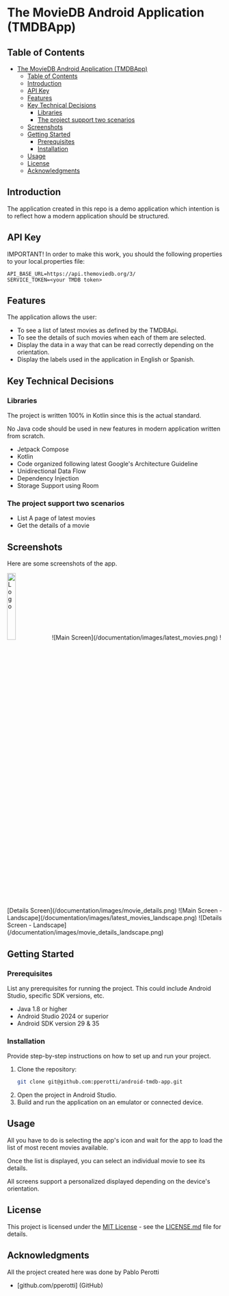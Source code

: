 # The MovieDB Android Application (TMDBApp)

## Table of Contents

- [The MovieDB Android Application (TMDBApp)](#the-moviedb-android-application-tmdbapp)
  - [Table of Contents](#table-of-contents)
  - [Introduction](#introduction)
  - [API Key](#api-key)
  - [Features](#features)
  - [Key Technical Decisions](#key-technical-decisions)
    - [Libraries](#libraries)
    - [The project support two scenarios](#the-project-support-two-scenarios)
  - [Screenshots](#screenshots)
  - [Getting Started](#getting-started)
    - [Prerequisites](#prerequisites)
    - [Installation](#installation)
  - [Usage](#usage)
  - [License](#license)
  - [Acknowledgments](#acknowledgments)

## Introduction

The application created in this repo is a demo application which intention is to reflect
how a modern application should be structured.

## API Key

IMPORTANT! In order to make this work, you should the following properties to your local.properties file:
```text
API_BASE_URL=https://api.themoviedb.org/3/
SERVICE_TOKEN=<your TMDB token>
```

## Features

The application allows the user:
* To see a list of latest movies as defined by the TMDBApi.
* To see the details of such movies when each of them are selected.
* Display the data in a way that can be read correctly depending on the orientation.
* Display the labels used in the application in English or Spanish.

## Key Technical Decisions

### Libraries
The project is written 100% in Kotlin since this is the actual standard. 

No Java code should be used in new features in modern application written from scratch.
 
* Jetpack Compose
* Kotlin
* Code organized following latest Google's Architecture Guideline
* Unidirectional Data Flow
* Dependency Injection
* Storage Support using Room

### The project support two scenarios

* List A page of latest movies
* Get the details of a movie

## Screenshots
Here are some screenshots of the app.

<img src="/documentation/images/TMDB_Logo.png" alt="Logo" style="width:20%;height:20%;">
![Main Screen](/documentation/images/latest_movies.png)
![Details Screen](/documentation/images/movie_details.png)
![Main Screen - Landscape](/documentation/images/latest_movies_landscape.png)
![Details Screen - Landscape](/documentation/images/movie_details_landscape.png)

## Getting Started

### Prerequisites

List any prerequisites for running the project. This could include Android Studio, specific SDK
versions, etc.

- Java 1.8 or higher
- Android Studio 2024 or superior
- Android SDK version 29 & 35

### Installation

Provide step-by-step instructions on how to set up and run your project.

1. Clone the repository:
   ```sh
   git clone git@github.com:pperotti/android-tmdb-app.git
   ```
2. Open the project in Android Studio.
3. Build and run the application on an emulator or connected device.

## Usage

All you have to do is selecting the app's icon and wait for the app to load the list of most recent movies available.

Once the list is displayed, you can select an individual movie to see its details.

All screens support a personalized displayed depending on the device's orientation.

## License

This project is licensed under the [MIT License](https://choosealicense.com/licenses/mit/) - see the
[LICENSE.md](https://github.com/username/repository/blob/master/LICENSE.md) file for details.

## Acknowledgments

All the project created here was done by Pablo Perotti

- [github.com/pperotti] (GitHub)

```